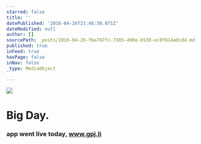 ```yaml
---
starred: false
title: ''
datePublished: '2016-04-26T21:46:30.071Z'
dateModified: null
author: []
sourcePath: _posts/2016-04-26-fba787fc-7385-490e-b530-ec8f814a8cd4.md
published: true
inFeed: true
hasPage: false
inNav: false
_type: MediaObject

---
```

![](https://the-grid-user-content.s3-us-west-2.amazonaws.com/c4e9bda3-4f43-46aa-a642-439e57d6f5a3.jpg)

# Big Day.

### app went live today, www.gpj.li